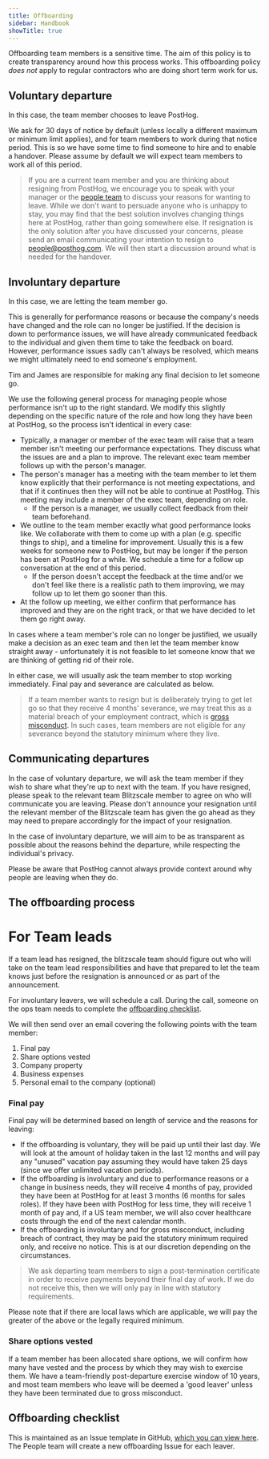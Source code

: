 ```yaml
---
title: Offboarding
sidebar: Handbook
showTitle: true
---
```


Offboarding team members is a sensitive time. The aim of this policy is to create transparency around how this process works. This offboarding policy *does not* apply to regular contractors who are doing short term work for us.

## Voluntary departure

In this case, the team member chooses to leave PostHog. 

We ask for 30 days of notice by default (unless locally a different maximum or minimum limit applies), and for team members to work during that notice period. This is so we have some time to find someone to hire and to enable a handover. Please assume by default we will expect team members to work all of this period.

> If you are a current team member and you are thinking about resigning from PostHog, we encourage you to speak with your manager or the [people team](/teams/people) to discuss your reasons for wanting to leave. While we don't want to persuade anyone who is unhappy to stay, you may find that the best solution involves changing things here at PostHog, rather than going somewhere else. If resignation is the only solution after you have discussed your concerns, please send an email communicating your intention to resign to people@posthog.com. We will then start a discussion around what is needed for the handover.

## Involuntary departure

In this case, we are letting the team member go. 

This is generally for performance reasons or because the company's needs have changed and the role can no longer be justified. If the decision is down to performance issues, we will have already communicated feedback to the individual and given them time to take the feedback on board. However, performance issues sadly can't always be resolved, which means we might ultimately need to end someone's employment. 

Tim and James are responsible for making any final decision to let someone go. 

We use the following general process for managing people whose performance isn't up to the right standard. We modify this slightly depending on the specific nature of the role and how long they have been at PostHog, so the process isn't identical in every case:

- Typically, a manager or member of the exec team will raise that a team member isn't meeting our performance expectations. They discuss what the issues are and a plan to improve. The relevant exec team member follows up with the person's manager. 
- The person's manager has a meeting with the team member to let them know explicitly that their performance is not meeting expectations, and that if it continues then they will not be able to continue at PostHog. This meeting may include a member of the exec team, depending on role. 
  - If the person is a manager, we usually collect feedback from their team beforehand. 
- We outline to the team member exactly what good performance looks like. We collaborate with them to come up with a plan (e.g. specific things to ship), and a timeline for improvement. Usually this is a few weeks for someone new to PostHog, but may be longer if the person has been at PostHog for a while. We schedule a time for a follow up conversation at the end of this period.
  - If the person doesn't accept the feedback at the time and/or we don't feel like there is a realistic path to them improving, we may follow up to let them go sooner than this. 
- At the follow up meeting, we either confirm that performance has improved and they are on the right track, or that we have decided to let them go right away. 

In cases where a team member's role can no longer be justified, we usually make a decision as an exec team and then let the team member know straight away - unfortunately it is not feasible to let someone know that we are thinking of getting rid of their role.

In either case, we will usually ask the team member to stop working immediately. Final pay and severance are calculated as below. 

> If a team member wants to resign but is deliberately trying to get let go so that they receive 4 months' severance, we may treat this as a material breach of your employment contract, which is [gross misconduct](/handbook/people/grievances#disciplinary-process). In such cases, team members are not eligible for any severance beyond the statutory minimum where they live. 

## Communicating departures

In the case of voluntary departure, we will ask the team member if they wish to share what they're up to next with the team. If you have resigned, please speak to the relevant team Blitzscale member to agree on who will communicate you are leaving. Please don't announce your resignation until the relevant member of the Blitzscale team has given the go ahead as they may need to prepare accordingly for the impact of your resignation.

In the case of involuntary departure, we will aim to be as transparent as possible about the reasons behind the departure, while respecting the individual's privacy.

Please be aware that PostHog cannot always provide context around why people are leaving when they do. 

## The offboarding process

# For Team leads

If a team lead has resigned, the blitzscale team should figure out who will take on the team lead responsibilities and have that prepared to let the team knows just before the resignation is announced or as part of the announcement. 

For involuntary leavers, we will schedule a call. During the call, someone on the ops team needs to complete the [offboarding checklist](#offboarding-checklist). 

We will then send over an email covering the following points with the team member:

1. Final pay
2. Share options vested
3. Company property
4. Business expenses
5. Personal email to the company (optional)

### Final pay

Final pay will be determined based on length of service and the reasons for leaving:

* If the offboarding is voluntary, they will be paid up until their last day. We will look at the amount of holiday taken in the last 12 months and will pay any "unused" vacation pay assuming they would have taken 25 days (since we offer unlimited vacation periods).
* If the offboarding is involuntary and due to performance reasons or a change in business needs, they will receive 4 months of pay, provided they have been at PostHog for at least 3 months (6 months for sales roles). If they have been with PostHog for less time, they will receive 1 month of pay and, if a US team member, we will also cover healthcare costs through the end of the next calendar month. 
* If the offboarding is involuntary and for gross misconduct, including breach of contract, they may be paid the statutory minimum required only, and receive no notice. This is at our discretion depending on the circumstances.

> We ask departing team members to sign a post-termination certificate in order to receive payments beyond their final day of work. If we do not receive this, then we will only pay in line with statutory requirements. 

Please note that if there are local laws which are applicable, we will pay the greater of the above or the legally required minimum.

### Share options vested

If a team member has been allocated share options, we will confirm how many have vested and the process by which they may wish to exercise them. We have a team-friendly post-departure exercise window of 10 years, and most team members who leave will be deemed a 'good leaver' unless they have been terminated due to gross misconduct. 

## Offboarding checklist

This is maintained as an Issue template in GitHub, [which you can view here](https://github.com/PostHog/company-internal/blob/master/.github/ISSUE_TEMPLATE/offboarding.md). The People team will create a new offboarding Issue for each leaver.
